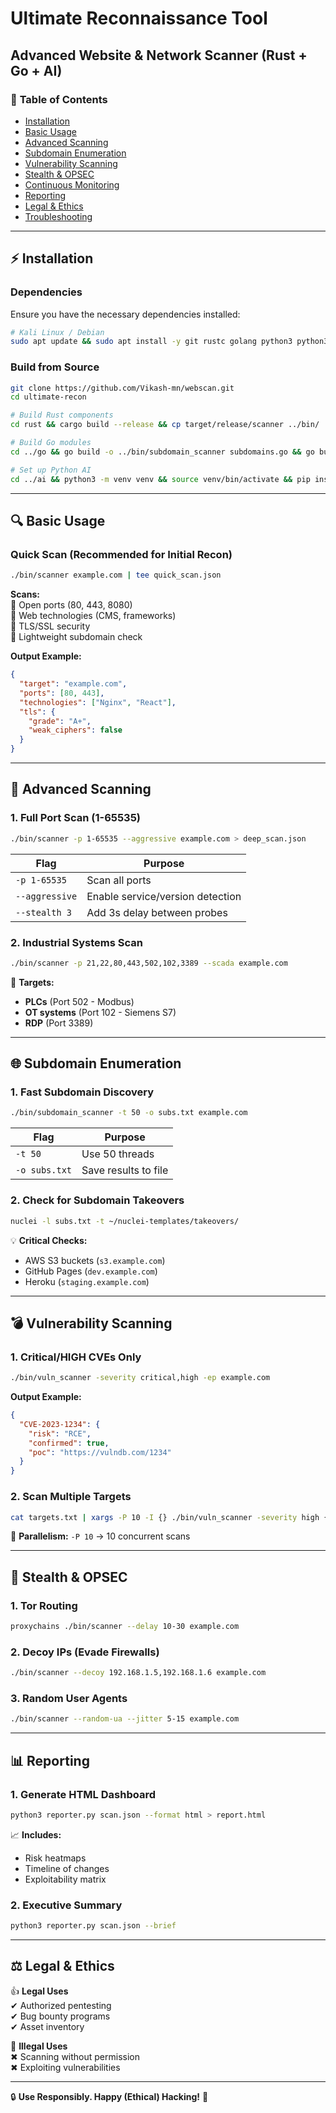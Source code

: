 # **Ultimate Reconnaissance Tool**  
## **Advanced Website & Network Scanner** (Rust + Go + AI)  

### 📌 **Table of Contents**  
- [Installation](#installation)  
- [Basic Usage](#basic-usage)  
- [Advanced Scanning](#advanced-scanning)  
- [Subdomain Enumeration](#subdomain-enumeration)  
- [Vulnerability Scanning](#vulnerability-scanning)  
- [Stealth & OPSEC](#stealth--opsec)  
- [Continuous Monitoring](#continuous-monitoring)  
- [Reporting](#reporting)  
- [Legal & Ethics](#legal--ethics)  
- [Troubleshooting](#troubleshooting)  

---

## ⚡ **Installation**  

### **Dependencies**  
Ensure you have the necessary dependencies installed:  
```bash
# Kali Linux / Debian
sudo apt update && sudo apt install -y git rustc golang python3 python3-pip nmap nuclei subfinder
```

### **Build from Source**  
```bash
git clone https://github.com/Vikash-mn/webscan.git
cd ultimate-recon

# Build Rust components
cd rust && cargo build --release && cp target/release/scanner ../bin/

# Build Go modules
cd ../go && go build -o ../bin/subdomain_scanner subdomains.go && go build -o ../bin/vuln_scanner vulnerabilities.go

# Set up Python AI
cd ../ai && python3 -m venv venv && source venv/bin/activate && pip install -r requirements.txt
```

---

## 🔍 **Basic Usage**  

### **Quick Scan (Recommended for Initial Recon)**  
```bash
./bin/scanner example.com | tee quick_scan.json
```
**Scans:**  
💚 Open ports (80, 443, 8080)  
💚 Web technologies (CMS, frameworks)  
💚 TLS/SSL security  
💚 Lightweight subdomain check  

**Output Example:**  
```json
{
  "target": "example.com",
  "ports": [80, 443],
  "technologies": ["Nginx", "React"],
  "tls": {
    "grade": "A+",
    "weak_ciphers": false
  }
}
```

---

## 🚀 **Advanced Scanning**  

### **1. Full Port Scan (1-65535)**  
```bash
./bin/scanner -p 1-65535 --aggressive example.com > deep_scan.json
```
| **Flag**        | **Purpose** |
|----------------|------------|
| `-p 1-65535`   | Scan all ports |
| `--aggressive` | Enable service/version detection |
| `--stealth 3`  | Add 3s delay between probes |

### **2. Industrial Systems Scan**  
```bash
./bin/scanner -p 21,22,80,443,502,102,3389 --scada example.com
```
🔧 **Targets:**  
- **PLCs** (Port 502 - Modbus)  
- **OT systems** (Port 102 - Siemens S7)  
- **RDP** (Port 3389)  

---

## 🌐 **Subdomain Enumeration**  

### **1. Fast Subdomain Discovery**  
```bash
./bin/subdomain_scanner -t 50 -o subs.txt example.com
```
| **Flag** | **Purpose** |
|---------|------------|
| `-t 50` | Use 50 threads |
| `-o subs.txt` | Save results to file |

### **2. Check for Subdomain Takeovers**  
```bash
nuclei -l subs.txt -t ~/nuclei-templates/takeovers/
```
💡 **Critical Checks:**  
- AWS S3 buckets (`s3.example.com`)  
- GitHub Pages (`dev.example.com`)  
- Heroku (`staging.example.com`)  

---

## 💣 **Vulnerability Scanning**  

### **1. Critical/HIGH CVEs Only**  
```bash
./bin/vuln_scanner -severity critical,high -ep example.com
```
**Output Example:**  
```json
{
  "CVE-2023-1234": {
    "risk": "RCE",
    "confirmed": true,
    "poc": "https://vulndb.com/1234"
  }
}
```

### **2. Scan Multiple Targets**  
```bash
cat targets.txt | xargs -P 10 -I {} ./bin/vuln_scanner -severity high {}
```
🚀 **Parallelism:** `-P 10` → 10 concurrent scans  

---

## 👻 **Stealth & OPSEC**  

### **1. Tor Routing**  
```bash
proxychains ./bin/scanner --delay 10-30 example.com
```
### **2. Decoy IPs (Evade Firewalls)**  
```bash
./bin/scanner --decoy 192.168.1.5,192.168.1.6 example.com
```
### **3. Random User Agents**  
```bash
./bin/scanner --random-ua --jitter 5-15 example.com
```

---

## 📊 **Reporting**  

### **1. Generate HTML Dashboard**  
```bash
python3 reporter.py scan.json --format html > report.html
```
📈 **Includes:**  
- Risk heatmaps  
- Timeline of changes  
- Exploitability matrix  

### **2. Executive Summary**  
```bash
python3 reporter.py scan.json --brief
```

---

## ⚖️ **Legal & Ethics**  

👍 **Legal Uses**  
✔ Authorized pentesting  
✔ Bug bounty programs  
✔ Asset inventory  

🛑 **Illegal Uses**  
✖ Scanning without permission  
✖ Exploiting vulnerabilities  

---

🔒 **Use Responsibly. Happy (Ethical) Hacking!** 🚀  

